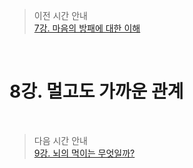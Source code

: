 > 이전 시간 안내  
> [7강. 마음의 방패에 대한 이해](./07_Understanding_the_shield_of_mind.md)  

<br>

# 8강. 멀고도 가까운 관계  

<br>

> 다음 시간 안내  
> [9강. 뇌의 먹이는 무엇일까?](./09_What_is_the_feed_of_the_brain_.md)  